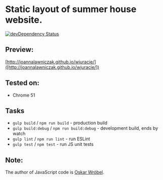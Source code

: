 # Static layout of summer house website.

[![devDependency Status](https://david-dm.org/joannalawniczak/wjuracie/dev-status.svg)](https://david-dm.org/joannalawniczak/wjuracie?type=dev)

## Preview:
[http://joannalawniczak.github.io/wjuracie/]([http://joannalawniczak.github.io/wjuracie/])

## Tested on:
- Chrome 51

## Tasks
- `gulp build` / `npm run build` - production build
- `gulp build:debug` / `npm run build:debug` - development build, ends by watch
- `gulp lint` / `npm run lint` - run ESLint
- `gulp test` / `npm test` - run JS unit tests

## Note:
The author of JavaScript code is [Oskar Wróbel](https://github.com/oskarwrobel).
